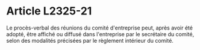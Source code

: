 # Article L2325-21

Le procès-verbal des réunions du comité d'entreprise peut, après avoir été adopté, être affiché ou diffusé dans l'entreprise par le secrétaire du comité, selon des modalités précisées par le règlement intérieur du comité.